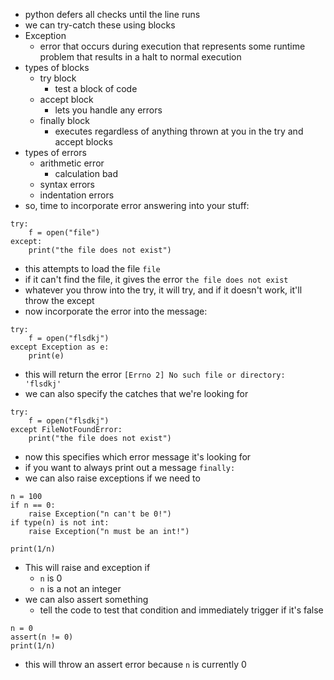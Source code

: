 - python defers all checks until the line runs
- we can try-catch these using blocks
- Exception
	- error that occurs during execution that represents some runtime problem that results in a halt to normal execution
- types of blocks
	- try block
		- test a block of code
	- accept block
		- lets you handle any errors
	- finally block
		- executes regardless of anything thrown at you in the try and accept blocks
- types of errors
	- arithmetic error
		- calculation bad
	- syntax errors
	- indentation errors
- so, time to incorporate error answering into your stuff:
```
try:
	f = open("file")
except:
	print("the file does not exist")
```
- this attempts to load the file `file`
- if it can't find the file, it gives the error `the file does not exist`
- whatever you throw into the try, it will try, and if it doesn't work, it'll throw the except
- now incorporate the error into the message:
```
try:
	f = open("flsdkj")
except Exception as e:
	print(e)
```
- this will return the error `[Errno 2] No such file or directory: 'flsdkj'`
- we can also specify the catches that we're looking for
```
try:
	f = open("flsdkj")
except FileNotFoundError:
	print("the file does not exist")
```
- now this specifies which error message it's looking for
- if you want to always print out a message `finally:`
- we can also raise exceptions if we need to
```
n = 100
if n == 0:
	raise Exception("n can't be 0!")
if type(n) is not int:
	raise Exception("n must be an int!")

print(1/n)
```
- This will raise and exception if
	- `n` is 0
	- `n` is a not an integer
- we can also assert something
	- tell the code to test that condition and immediately trigger if it's false
```
n = 0
assert(n != 0)
print(1/n)
```
- this will throw an assert error because `n` is currently 0